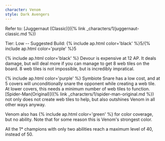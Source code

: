 ```yaml
---
character: Venom
style: Dark Avengers
---
```

Refer to: [Juggernaut (Classic)]({% link _characters/1/juggernaut-classic.md %})

Tier: Low -- Suggested Build: {% include ap.html color='black' %}5/{% include ap.html color='purple' %}5

{% include ap.html color='black' %} Devour is expensive at 12 AP. It deals damage, but will deal more if you can manage to get 8 web tiles on the board. 8 web tiles is not impossible, but is incredibly impratical.

{% include ap.html color='purple' %} Symbiote Snare has a low cost, and at 5 covers will unconditionally snare the opponent while creating a web tile. At lower covers, this needs a minimum number of web tiles to function. [Spider-Man(Original)]({% link _characters/1/spider-man-original.md %}) not only does not create web tiles to help, but also outshines Venom in all other ways anyway.


Venom also has {% include ap.html color='green' %} for color coverage, but no ability. Note that for some reason this is Venom's strongest color.

All the 1* champions with only two abilities reach a maximum level of 40, instead of 50.
